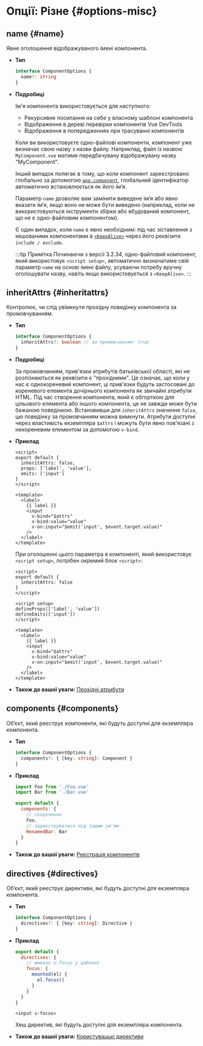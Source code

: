 # Опції: Різне {#options-misc}

## name {#name}

Явне оголошення відображуваного імені компонента.

- **Тип**

  ```ts
  interface ComponentOptions {
    name?: string
  }
  ```

- **Подробиці**

  Ім'я компонента використовується для наступного:

  - Рекурсивне посилання на себе у власному шаблоні компонента
  - Відображення в дереві перевірки компонентів Vue DevTools
  - Відображення в попередженнях при трасуванні компонентів

  Коли ви використовуєте одно-файлові компоненти, компонент уже визначає свою назву з назви файлу. Наприклад, файл із назвою `MyComponent.vue` матиме передбачувану відображувану назву "MyComponent".

  Інший випадок полягає в тому, що коли компонент зареєстровано глобально за допомогою [`app.component`](/api/application.html#app-component), глобальний ідентифікатор автоматично встановлюється як його ім’я.

  Параметр `name` дозволяє вам замінити виведене ім’я або явно вказати ім’я, якщо воно не може бути виведено (наприклад, коли не використовуються інструменти збірки або вбудований компонент, що не є одно-файловим компонентом).

  Є один випадок, коли `name` є явно необхідним: під час зіставлення з кешованими компонентами в [`<KeepAlive>`](/guide/built-ins/keep-alive.html) через його реквізити `include / exclude`.

  :::tip Примітка
  Починаючи з версії 3.2.34, одно-файловий компонент, який використовує `<script setup>`, автоматично визначатиме свій параметр `name` на основі імені файлу, усуваючи потребу вручну оголошувати назву, навіть якщо використовується з `<KeepAlive>`.
  :::

## inheritAttrs {#inheritattrs}

Контролює, чи слід увімкнути прохідну поведінку компонента за промовчуванням.

- **Тип**

  ```ts
  interface ComponentOptions {
    inheritAttrs?: boolean // за промовчанням: true
  }
  ```

- **Подробиці**

  За промовчанням, прив'язки атрибутів батьківської області, які не розпізнаються як реквізити є "прохідними". Це означає, що коли у нас є однокореневий компонент, ці прив'язки будуть застосовані до кореневого елемента дочірнього компонента як звичайні атрибути HTML. Під час створення компонента, який є обгорткою для цільового елемента або іншого компонента, це не завжди може бути бажаною поведінкою. Встановивши для `inheritAttrs` значення `false`, цю поведінку за промовчанням можна вимкнути. Атрибути доступні через властивість екземпляра `$attrs` і можуть бути явно пов'язані з некореневим елементом за допомогою `v-bind`.

- **Приклад**

  <div class="options-api">

  ```vue
  <script>
  export default {
    inheritAttrs: false,
    props: ['label', 'value'],
    emits: ['input']
  }
  </script>

  <template>
    <label>
      {{ label }}
      <input
        v-bind="$attrs"
        v-bind:value="value"
        v-on:input="$emit('input', $event.target.value)"
      />
    </label>
  </template>
  ```

  </div>
  <div class="composition-api">

  При оголошенні цього параметра в компоненті, який використовує `<script setup>`, потрібен окремий блок `<script>`:

  ```vue
  <script>
  export default {
    inheritAttrs: false
  }
  </script>

  <script setup>
  defineProps(['label', 'value'])
  defineEmits(['input'])
  </script>

  <template>
    <label>
      {{ label }}
      <input
        v-bind="$attrs"
        v-bind:value="value"
        v-on:input="$emit('input', $event.target.value)"
      />
    </label>
  </template>
  ```

  </div>

- **Також до вашої уваги:** [Прохідні атрибути](/guide/components/attrs.html)

## components {#components}

Об’єкт, який реєструє компоненти, які будуть доступні для екземпляра компонента.

- **Тип**

  ```ts
  interface ComponentOptions {
    components?: { [key: string]: Component }
  }
  ```

- **Приклад**

  ```js
  import Foo from './Foo.vue'
  import Bar from './Bar.vue'

  export default {
    components: {
      // скорочення
      Foo,
      // зареєструватися під іншим ім'ям
      RenamedBar: Bar
    }
  }
  ```

- **Також до вашої уваги:** [Реєстрація компонентів](/guide/components/registration.html)

## directives {#directives}

Об’єкт, який реєструє директиви, які будуть доступні для екземпляра компонента.

- **Тип**

  ```ts
  interface ComponentOptions {
    directives?: { [key: string]: Directive }
  }
  ```

- **Приклад**

  ```js
  export default {
    directives: {
      // вмикає v-focus у шаблоні
      focus: {
        mounted(el) {
          el.focus()
        }
      }
    }
  }
  ```

  ```vue-html
  <input v-focus>
  ```

  Хеш директив, які будуть доступні для екземпляра компонента.

- **Також до вашої уваги:** [Користувацькі директиви](/guide/reusability/custom-directives.html)
